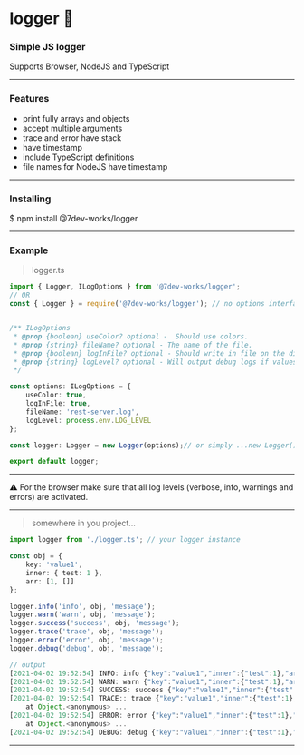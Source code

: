 # logger :rocket:
### Simple JS logger
Supports Browser, NodeJS and TypeScript
_________________________________________________________________

### Features
* print fully arrays and objects
* accept multiple arguments
* trace and error have stack
* have timestamp
* include TypeScript definitions
* file names for NodeJS have timestamp

_________________________________________________________________

### Installing
$ npm install @7dev-works/logger
_________________________________________________________________


### Example

> logger.ts
```typescript
import { Logger, ILogOptions } from '@7dev-works/logger';
// OR 
const { Logger } = require('@7dev-works/logger'); // no options interface available


/** ILogOptions
 * @prop {boolean} useColor? optional -  Should use colors.
 * @prop {string} fileName? optional - The name of the file.
 * @prop {boolean} logInFile? optional - Should write in file on the disc.
 * @prop {string} logLevel? optional - Will output debug logs if values is 'debug'.
 */

const options: ILogOptions = {
    useColor: true,
    logInFile: true,
    fileName: 'rest-server.log',
    logLevel: process.env.LOG_LEVEL
};

const logger: Logger = new Logger(options);// or simply ...new Logger()

export default logger;
```

_________________________________________________________________

 :warning:  For the browser make sure that all log levels (verbose, info, warnings and errors) are activated.
_________________________________________________________________


> somewhere in you project...
```typescript
import logger from './logger.ts'; // your logger instance

const obj = {
    key: 'value1',
    inner: { test: 1 },
    arr: [1, []]
};

logger.info('info', obj, 'message');
logger.warn('warn', obj, 'message');
logger.success('success', obj, 'message');
logger.trace('trace', obj, 'message');
logger.error('error', obj, 'message');
logger.debug('debug', obj, 'message');

// output 
[2021-04-02 19:52:54] INFO: info {"key":"value1","inner":{"test":1},"arr":[1,[]]} message
[2021-04-02 19:52:54] WARN: warn {"key":"value1","inner":{"test":1},"arr":[1,[]]} message
[2021-04-02 19:52:54] SUCCESS: success {"key":"value1","inner":{"test":1},"arr":[1,[]]} message
[2021-04-02 19:52:54] TRACE:: trace {"key":"value1","inner":{"test":1},"arr":[1,[]]} message
    at Object.<anonymous> ...
[2021-04-02 19:52:54] ERROR: error {"key":"value1","inner":{"test":1},"arr":[1,[]]} message
    at Object.<anonymous> ...
[2021-04-02 19:52:54] DEBUG: debug {"key":"value1","inner":{"test":1},"arr":[1,[]]} message

```
_________________________________________________________________
